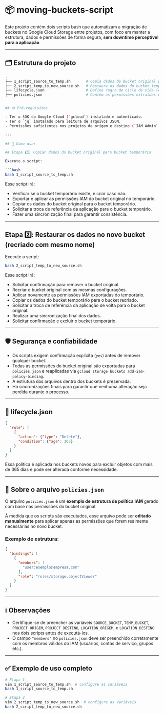 # 📦 moving-buckets-script

Este projeto contém dois scripts bash que automatizam a migração de buckets no Google Cloud Storage entre projetos, com foco em manter a estrutura, dados e permissões de forma segura, **sem downtime perceptível para a aplicação**.

---

## 🗂️ Estrutura do projeto

```bash
.
├── 1_script_source_to_temp.sh       # Copia dados do bucket original para um bucket temporário
├── 2_script_temp_to_new_source.sh   # Restaura os dados do bucket temporário para um bucket recriado
├── lifecycle.json                   # Define regra de ciclo de vida (exclusão de objetos após 365 dias)
├── policies.json                    # Contém as permissões extraídas e aplicadas aos buckets


## ⚙️ Pré-requisitos

- Ter o SDK do Google Cloud (`gcloud`) instalado e autenticado.
- Ter o `jq` instalado para leitura de arquivos JSON.
- Permissões suficientes nos projetos de origem e destino (`IAM Admin` ou `Storage Admin`).

---

## 🚀 Como usar

## Etapa 1️⃣: Copiar dados do bucket original para bucket temporário

Execute o script:

```bash
bash 1_script_source_to_temp.sh
```

Esse script irá:

- Verificar se o bucket temporário existe, e criar caso não.
- Exportar e aplicar as permissões IAM do bucket original no temporário.
- Copiar os dados do bucket original para o bucket temporário.
- Solicitar a troca de referência da aplicação para o bucket temporário.
- Fazer uma sincronização final para garantir consistência.

---

## Etapa 2️⃣: Restaurar os dados no novo bucket (recriado com mesmo nome)

Execute o script:

```bash
bash 2_script_temp_to_new_source.sh
```

Esse script irá:

- Solicitar confirmação para remover o bucket original.
- Recriar o bucket original com as mesmas configurações.
- Aplicar novamente as permissões IAM exportadas do temporário.
- Copiar os dados do bucket temporário para o bucket recriado.
- Solicitar a troca de referência da aplicação de volta para o bucket original.
- Realizar uma sincronização final dos dados.
- Solicitar confirmação e excluir o bucket temporário.

---

## 🛡️ Segurança e confiabilidade

- Os scripts exigem confirmação explícita (`yes`) antes de remover qualquer bucket.
- Todas as permissões do bucket original são exportadas para `policies.json` e reaplicadas via `gcloud storage buckets add-iam-policy-binding`.
- A estrutura dos arquivos dentro dos buckets é preservada.
- Há sincronizações finais para garantir que nenhuma alteração seja perdida durante o processo.

---

## 📄 lifecycle.json

```json
{
  "rule": [
    {
      "action": {"type": "Delete"},
      "condition": {"age": 365}
    }
  ]
}
```


Essa política é aplicada nos buckets novos para excluir objetos com mais de 365 dias e pode ser alterada conforme necessidade.

---

## 🧾 Sobre o arquivo `policies.json`

O arquivo `policies.json` é um **exemplo de estrutura de política IAM** gerado com base nas permissões do bucket original.

À medida que os scripts são executados, esse arquivo pode ser **editado manualmente** para aplicar apenas as permissões que forem realmente necessárias no novo bucket.

### Exemplo de estrutura:

```json
{
  "bindings": [
    {
      "members": [
        "user:exemplo@empresa.com"
      ],
      "role": "roles/storage.objectViewer"
    }
  ]
}
```
---

## ℹ️ Observações

- Certifique-se de preencher as variáveis `SOURCE_BUCKET`, `TEMP_BUCKET`, `PROJECT_ORIGEM`, `PROJECT_DESTINO`, `LOCATION_ORIGEM`, e `LOCATION_DESTINO` nos dois scripts antes de executá-los.
- O campo `"members"` no `policies.json` deve ser preenchido corretamente com os membros válidos do IAM (usuários, contas de serviço, grupos etc.).

---

## ✅ Exemplo de uso completo

```bash
# Etapa 1
vim 1_script_source_to_temp.sh  # configure as variáveis
bash 1_script_source_to_temp.sh

# Etapa 2
vim 2_script_temp_to_new_source.sh  # configure as variáveis
bash 2_script_temp_to_new_source.sh
```
